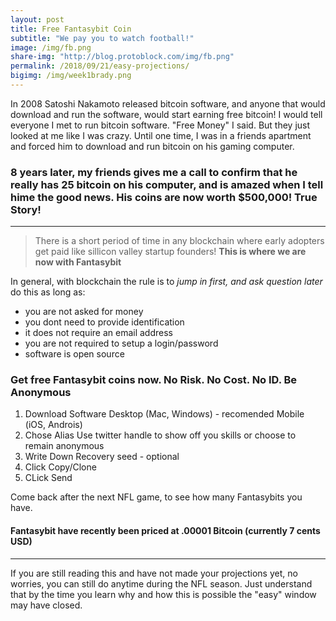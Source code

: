 ```yaml
---
layout: post
title: Free Fantasybit Coin
subtitle: "We pay you to watch football!"
image: /img/fb.png
share-img: "http://blog.protoblock.com/img/fb.png"
permalink: /2018/09/21/easy-projections/
bigimg: /img/week1brady.png
---
```


In 2008 Satoshi Nakamoto released bitcoin software, and anyone that would download and run the software, would start earning free bitcoin! I would tell everyone I met to run bitcoin software. "Free Money" I said. But they just looked at me like I was crazy. Until one time, I was in a friends apartment and forced him to download and run bitcoin on his gaming computer. 

### 8 years later, my friends gives me a call to confirm that he really has 25 bitcoin on his computer, and is amazed when I tell hime the good news. His coins are now worth **$500,000**! True Story! 

----

>There is a short period of time in any blockchain where early adopters get paid like sillicon valley startup founders! 
**This is where we are now with Fantasybit**

In general, with blockchain the rule is to _jump in first, and ask question later_  
do this as long as:
* you are not asked for money 
* you dont need to provide identification
* it does not require an email address 
* you are not required to setup a login/password 
* software is open source 

### Get free Fantasybit coins now. No Risk. No Cost. No ID. Be Anonymous 

1. Download Software
 Desktop (Mac, Windows) - recomended
 Mobile (iOS, Androis) 
2. Chose Alias 
 Use twitter handle to show off you skills or choose to remain anonymous
3. Write Down Recovery seed - optional 
4. Click Copy/Clone
5. CLick Send 


Come back after the next NFL game, to see how many Fantasybits you have. 

#### Fantasybit have recently been priced at .00001 Bitcoin (currently 7 cents USD) 

---

If you are still reading this and have not made your projections yet, no worries, you can still do anytime during the NFL season. Just understand that by the time you learn why and how this is possible the "easy" window may have closed. 

